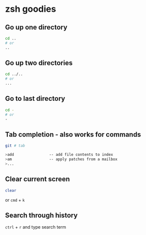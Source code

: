 # zsh goodies

## Go up one directory

```bash
cd ..
# or
..
```

## Go up two directories

```bash
cd ../..
# or
...
```

## Go to last directory

```bash
cd -
# or
-
```

## Tab completion - also works for commands

```bash
git # tab

>add                -- add file contents to index
>am                 -- apply patches from a mailbox
>...
```

## Clear current screen

```bash
clear
```

or `cmd` + `k`

## Search through history

`ctrl` + `r` and type search term

